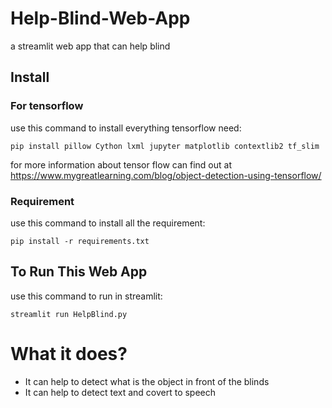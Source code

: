 # Help-Blind-Web-App
a streamlit web app that can help blind

## Install

### For tensorflow
use this command to install everything tensorflow need:
```
pip install pillow Cython lxml jupyter matplotlib contextlib2 tf_slim
```
for more information about tensor flow can find out at https://www.mygreatlearning.com/blog/object-detection-using-tensorflow/

### Requirement
use this command to install all the requirement:
```
pip install -r requirements.txt
```

## To Run This Web App
use this command to run in streamlit:
```
streamlit run HelpBlind.py
```

# What it does?
- It can help to detect what is the object in front of the blinds
- It can help to detect text and covert to speech

